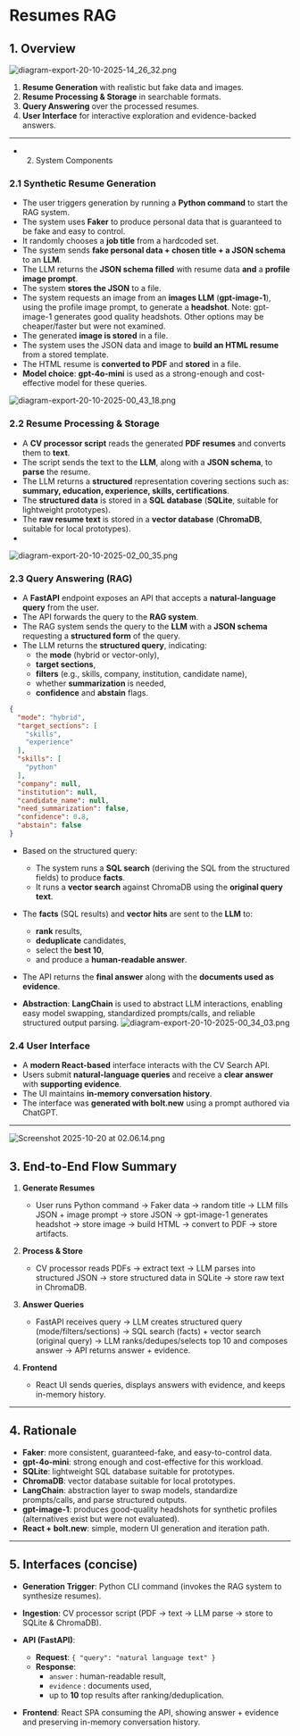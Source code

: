# Resumes RAG

## 1. Overview
![diagram-export-20-10-2025-14_26_32.png](https://eraser.imgix.net/workspaces/wyrn2YjZzGwQauNnw418/Fu8xX11Fc7Um9tPS9GS0SyP5RKA2/diagram-export-20-10-2025-14_26_32_3sxB8CnbOjfH6tOAxAglf.png?ixlib=js-3.7.0 "diagram-export-20-10-2025-14_26_32.png")



1. **Resume Generation** with realistic but fake data and images.
2. **Resume Processing & Storage** in searchable formats.
3. **Query Answering** over the processed resumes.
4. **User Interface** for interactive exploration and evidence-backed answers.
---

- 2. System Components
### 2.1 Synthetic Resume Generation
- The user triggers generation by running a **Python command** to start the RAG system.
- The system uses **Faker** to produce personal data that is guaranteed to be fake and easy to control.
- It randomly chooses a **job title** from a hardcoded set.
- The system sends **fake personal data + chosen title + a JSON schema** to an **LLM**.
- The LLM returns the **JSON schema filled** with resume data **and** a **profile image prompt**.
- The system **stores the JSON** to a file.
- The system requests an image from an **images LLM** (**gpt-image-1**), using the profile image prompt, to generate a **headshot**. Note: gpt-image-1 generates good quality headshots. Other options may be cheaper/faster but were not examined. 
- The generated **image is stored** in a file.
- The system uses the JSON data and image to **build an HTML resume** from a stored template.
- The HTML resume is **converted to PDF** and **stored** in a file.
- **Model choice**: **gpt-4o-mini** is used as a strong-enough and cost-effective model for these queries.




![diagram-export-20-10-2025-00_43_18.png](https://eraser.imgix.net/workspaces/wyrn2YjZzGwQauNnw418/Fu8xX11Fc7Um9tPS9GS0SyP5RKA2/diagram-export-20-10-2025-00_43_18_0BekdWX2A2tdiqPOF3ghC.png?ixlib=js-3.7.0 "diagram-export-20-10-2025-00_43_18.png")



### 2.2 Resume Processing & Storage
- A **CV processor script** reads the generated **PDF resumes** and converts them to **text**.
- The script sends the text to the **LLM**, along with a **JSON schema**, to **parse** the resume.
- The LLM returns a **structured** representation covering sections such as: **summary, education, experience, skills, certifications**.
- The **structured data** is stored in a **SQL database** (**SQLite**, suitable for lightweight prototypes).
- The **raw resume text** is stored in a **vector database** (**ChromaDB**, suitable for local prototypes).
- 
![diagram-export-20-10-2025-02_00_35.png](https://eraser.imgix.net/workspaces/wyrn2YjZzGwQauNnw418/Fu8xX11Fc7Um9tPS9GS0SyP5RKA2/diagram-export-20-10-2025-02_00_35_WZxR7V-qCwq5STOl0vGiu.png?ixlib=js-3.7.0 "diagram-export-20-10-2025-02_00_35.png")



### 2.3 Query Answering (RAG)
- A **FastAPI** endpoint exposes an API that accepts a **natural-language query** from the user.
- The API forwards the query to the **RAG system**.
- The RAG system sends the query to the **LLM** with a **JSON schema** requesting a **structured form** of the query.
- The LLM returns the **structured query**, indicating:
    - the **mode** (hybrid or vector-only),
    - **target sections**,
    - **filters** (e.g., skills, company, institution, candidate name),
    - whether **summarization** is needed,
    - **confidence** and **abstain** flags.

```json
{
  "mode": "hybrid",
  "target_sections": [
    "skills",
    "experience"
  ],
  "skills": [
    "python"
  ],
  "company": null,
  "institution": null,
  "candidate_name": null,
  "need_summarization": false,
  "confidence": 0.8,
  "abstain": false
}
```
- Based on the structured query:
    - The system runs a **SQL search** (deriving the SQL from the structured fields) to produce **facts**.
    - It runs a **vector search** against ChromaDB using the **original query text**.

- The **facts** (SQL results) and **vector hits** are sent to the **LLM** to:
    - **rank** results,
    - **deduplicate** candidates,
    - select the **best 10**,
    - and produce a **human-readable answer**.

- The API returns the **final answer** along with the **documents used as evidence**.
- **Abstraction**: **LangChain** is used to abstract LLM interactions, enabling easy model swapping, standardized prompts/calls, and reliable structured output parsing.
![diagram-export-20-10-2025-00_34_03.png](https://eraser.imgix.net/workspaces/wyrn2YjZzGwQauNnw418/Fu8xX11Fc7Um9tPS9GS0SyP5RKA2/diagram-export-20-10-2025-00_34_03_CwSv-tf6OTJAqrcnWuCjC.png?ixlib=js-3.7.0 "diagram-export-20-10-2025-00_34_03.png")



### 2.4 User Interface
- A **modern React-based** interface interacts with the CV Search API.
- Users submit **natural-language queries** and receive a **clear answer** with **supporting evidence**.
- The UI maintains **in-memory conversation history**.
- The interface was **generated with bolt.new** using a prompt authored via ChatGPT.
---

![Screenshot 2025-10-20 at 02.06.14.png](https://eraser.imgix.net/workspaces/wyrn2YjZzGwQauNnw418/Fu8xX11Fc7Um9tPS9GS0SyP5RKA2/Screenshot%202025-10-20%20at%2002.06.14_hYaJRJUvX3pZMi6Lxhla1.png?ixlib=js-3.7.0 "Screenshot 2025-10-20 at 02.06.14.png")



## 3. End-to-End Flow Summary
1. **Generate Resumes**
    - User runs Python command → Faker data → random title → LLM fills JSON + image prompt → store JSON → gpt-image-1 generates headshot → store image → build HTML → convert to PDF → store artifacts.

2. **Process & Store**
    - CV processor reads PDFs → extract text → LLM parses into structured JSON → store structured data in SQLite → store raw text in ChromaDB.

3. **Answer Queries**
    - FastAPI receives query → LLM creates structured query (mode/filters/sections) → SQL search (facts) + vector search (original query) → LLM ranks/dedupes/selects top 10 and composes answer → API returns answer + evidence.

4. **Frontend**
    - React UI sends queries, displays answers with evidence, and keeps in-memory history.

---

## 4. Rationale
- **Faker**: more consistent, guaranteed-fake, and easy-to-control data.
- **gpt-4o-mini**: strong enough and cost-effective for this workload.
- **SQLite**: lightweight SQL database suitable for prototypes.
- **ChromaDB**: vector database suitable for local prototypes.
- **LangChain**: abstraction layer to swap models, standardize prompts/calls, and parse structured outputs.
- **gpt-image-1**: produces good-quality headshots for synthetic profiles (alternatives exist but were not evaluated).
- **React + bolt.new**: simple, modern UI generation and iteration path.
---

## 5. Interfaces (concise)
- **Generation Trigger**: Python CLI command (invokes the RAG system to synthesize resumes).
- **Ingestion**: CV processor script (PDF → text → LLM parse → store to SQLite & ChromaDB).
- **API (FastAPI)**:
    - **Request**: `{ "query": "natural language text" }` 
    - **Response**:
        - `answer` : human-readable result,
        - `evidence` : documents used,
        - up to **10** top results after ranking/deduplication.


- **Frontend**: React SPA consuming the API, showing answer + evidence and preserving in-memory conversation history.






